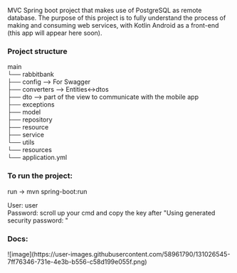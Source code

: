 MVC Spring boot project that makes use of PostgreSQL as remote database.
The purpose of this project is to fully understand the process of making and consuming web services, with Kotlin Android as a front-end (this app will appear here soon).

<h3>Project structure</h3>        
main <br>
└── rabbitbank <br>
    ├── config --> For Swagger <br>
    ├── converters --> Entities<->dtos <br>
    ├── dto --> part of the view to communicate with the mobile app <br>
    ├── exceptions <br>
    ├── model <br>
    ├── repository <br>
    ├── resource <br>
    ├── service <br>
    └── utils <br>
└── resources <br>
    └── application.yml <br>
    
<h3>To run the project: </h3> 
run -> mvn spring-boot:run

User: user <br>
Password: scroll up your cmd and copy the key after "Using generated security password: "

<h3>Docs: </h3> 
![image](https://user-images.githubusercontent.com/58961790/131026545-7ff76346-731e-4e3b-b556-c58d199e055f.png)
